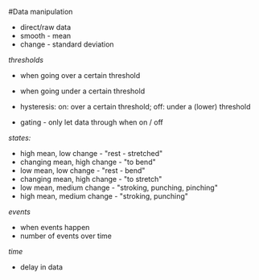 #Data manipulation

* direct/raw data
* smooth - mean
* change - standard deviation

*thresholds*

* when going over a certain threshold
* when going under a certain threshold
* hysteresis: on: over a certain threshold; off: under a (lower) threshold

* gating - only let data through when on / off


*states:*

* high mean, low change - "rest - stretched"
* changing mean, high change - "to bend"
* low mean, low change - "rest - bend"
* changing mean, high change - "to stretch"
* low mean, medium change - "stroking, punching, pinching"
* high mean, medium change - "stroking, punching"

*events*

* when events happen
* number of events over time

*time*

* delay in data
